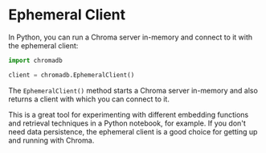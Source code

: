# Ephemeral Client

In Python, you can run a Chroma server in-memory and connect to it with the ephemeral client:

```python
import chromadb

client = chromadb.EphemeralClient()
```

The `EphemeralClient()` method starts a Chroma server in-memory and also returns a client with which you can connect to it.

This is a great tool for experimenting with different embedding functions and retrieval techniques in a Python notebook, for example. If you don't need data persistence, the ephemeral client is a good choice for getting up and running with Chroma.
